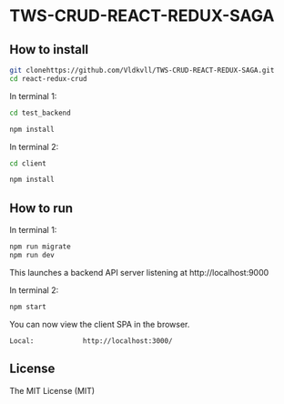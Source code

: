 # TWS-CRUD-REACT-REDUX-SAGA

## How to install

```bash
git clonehttps://github.com/Vldkvll/TWS-CRUD-REACT-REDUX-SAGA.git
cd react-redux-crud
```

In terminal 1:

```bash
cd test_backend

npm install

```

In terminal 2:

```bash
cd client

npm install

```

## How to run

In terminal 1:

```bash
npm run migrate
npm run dev
```

This launches a backend API server listening at http://localhost:9000 

In terminal 2:

```bash
npm start
```

You can now view the client SPA in the browser.

    Local:            http://localhost:3000/
   


## License

The MIT License (MIT) 
